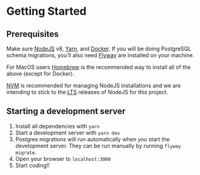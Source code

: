 # Getting Started

## Prerequisites

Make sure [NodeJS](https://nodejs.org/en/) v8, [Yarn](https://yarnpkg.com/en/), and [Docker](https://www.docker.com). If you will be doing PostgreSQL schema migrations, you'll also need [Flyway](https://flywaydb.org) are installed on your machine.

For MacOS users [Homebrew](https://brew.sh) is the recommended way to install all of the above (except for Docker).

[NVM](https://github.com/creationix/nvm) is recommended for managing NodeJS installations and we
are intending to stick to the [LTS](https://github.com/creationix/nvm#long-term-support) releases
of NodeJS for this project.

## Starting a development server

1. Install all dependencies with `yarn`
2. Start a development server with `yarn dev`
3. Postgres migrations will run automatically when you start the development server. They can be run manually by running `flyway migrate`.
4. Open your browser to `localhost:3000`
5. Start coding!!
